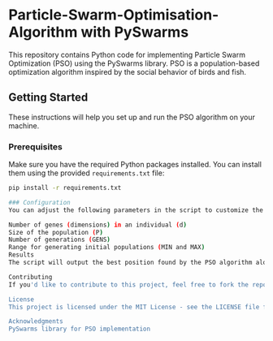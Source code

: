# Particle-Swarm-Optimisation-Algorithm with PySwarms

This repository contains Python code for implementing Particle Swarm Optimization (PSO) using the PySwarms library. PSO is a population-based optimization algorithm inspired by the social behavior of birds and fish.

## Getting Started

These instructions will help you set up and run the PSO algorithm on your machine.

### Prerequisites

Make sure you have the required Python packages installed. You can install them using the provided `requirements.txt` file:

```bash
pip install -r requirements.txt

### Configuration
You can adjust the following parameters in the script to customize the optimization process:

Number of genes (dimensions) in an individual (d)
Size of the population (P)
Number of generations (GENS)
Range for generating initial populations (MIN and MAX)
Results
The script will output the best position found by the PSO algorithm along with the corresponding fitness value. Additionally, it generates a 3D animation of the optimization process.

Contributing
If you'd like to contribute to this project, feel free to fork the repository and submit pull requests.

License
This project is licensed under the MIT License - see the LICENSE file for details.

Acknowledgments
PySwarms library for PSO implementation
